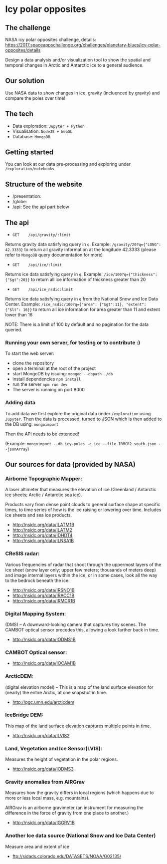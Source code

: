 # Icy polar opposites

## The challenge
NASA icy polar opposites challenge, details: https://2017.spaceappschallenge.org/challenges/planetary-blues/icy-polar-opposites/details

Design a data analysis and/or visualization tool to show the spatial and temporal changes in Arctic and Antarctic ice to a general audience.

## Our solution

Use NASA data to show changes in ice, gravity (incluenced by gravity) and compare the poles over time!

## The tech

* Data exploration: `Jupyter + Python`
* Visualisation: `NodeJS + WebGL`
* Database: `MongoDB`

## Getting started

You can look at our data pre-processing and exploring under `/exploration/notebooks`

## Structure of the website

* /presentation: 
* /globe: 
* /api: See the api part below

## The api

   * `GET    /api/gravity/:limit`

Returns gravity data satisfying query in `q`. Example: `/gravity/20?q={"LONG": 42.3333}` to return all gravity information at the longitude 42.3333 (please refer to `MongoDB` query documentation for more)



   * `GET    /api/ice/:limit`

Returns ice data satisfying query in `q`. Example: `/ice/100?q={"thickness": {"$gt":20}}` to return all ice information of thickness greater than 20


   * `GET    /api/ice_nsdic:limit`

Returns ice data satisfying query in `q` from the National Snow and Ice Data Center. Example: `/ice_nsdic/100?q={"area": {"$gt":11}, "extent": {"$lt": 16}}` to return all ice information for area greater than 11 and extent lower than 16

NOTE: There is a limit of 100 by default and no pagination for the data queried.

### Running your own server, for testing or to contribute :)
To start the web server:
* clone the repository
* open a terminal at the root of the project
* start MongoDB by issuing: `mongod --dbpath ./db`
* install dependencies `npm install`
* run the server `npm run dev`
* The server is running on port 8000

### Adding data

To add data we first explore the original data under `/exploration` using `Jupyter`. Then the data is processed, turned to JSON which is then added to the DB using: `mongoimport`

Then the API needs to be extended!

(Example: `mongoimport --db icy-poles -c ice --file IRMCR2_south.json --jsonArray`)

## Our sources for data (provided by NASA)

### Airborne Topographic Mapper:
A laser altimeter that measures the elevation of ice (Greenland / Antarctic ice sheets; Arctic / Antarctic sea ice).

Products vary from dense point clouds to general surface shape at specific times, to time series of how is the ice raising or lowering over time. Includes ice sheets and sea ice products.
* http://nsidc.org/data/ILATM1B
* http://nsidc.org/data/ILATM2
* http://nsidc.org/data/IDHDT4
* http://nsidc.org/data/ILNSA1B

### CReSIS radar:
Various frequencies of radar that shoot through the uppermost layers of the ice sheet (snow layer only; upper few meters; thousands of meters deep) and image internal layers within the ice, or in some cases, look all the way to the bedrock beneath the ice.
* http://nsidc.org/data/IRSNO1B
* http://nsidc.org/data/IRACC1B
* http://nsidc.org/data/IRMCR1B

### Digital Mapping System:
(DMS) – A downward-looking camera that captures tiny scenes.  The CAMBOT optical sensor precedes this, allowing a look farther back in time.
* http://nsidc.org/data/IODMS1B

### CAMBOT Optical sensor:
* http://nsidc.org/data/IOCAM1B

### ArcticDEM:
(digital elevation model) – This is a map of the land surface elevation for (nearly) the entire Arctic, at one snapshot in time.
* http://pgc.umn.edu/arcticdem

### IceBridge DEM:
This map of the land surface elevation captures multiple points in time.
* http://nsidc.org/data/ILVIS2

### Land, Vegetation and Ice Sensor(LVIS):
Measures the height of vegetation in the polar regions.
* http://nsidc.org/data/IODMS3

### Gravity anomalies from AIRGrav
 Measures how the gravity differs in local regions (which happens due to more or less local mass, e.g. mountains).
 
 AIRGrav is  an airborne gravimeter (an instrument for measuring the difference in the force of gravity from one place to another.)

* http://nsidc.org/data/IGGRV1B

### Another Ice data source (National Snow and Ice Data Center)
Measure area and extent of ice 

* ftp://sidads.colorado.edu/DATASETS/NOAA/G02135/
